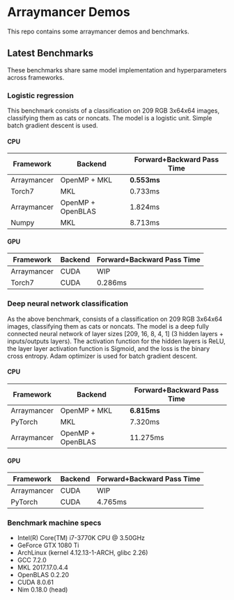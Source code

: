 # Arraymancer Demos

This repo contains some arraymancer demos and benchmarks.

## Latest Benchmarks

These benchmarks share same model implementation and hyperparameters across
frameworks.

### Logistic regression

This benchmark consists of a classification on 209 RGB 3x64x64 images,
classifying them as cats or noncats. The model is a logistic unit.
Simple batch gradient descent is used.

#### CPU
| Framework | Backend | Forward+Backward Pass Time  |
|---|---|---|
| Arraymancer | OpenMP + MKL | **0.553ms**  |
| Torch7 | MKL | 0.733ms  |
| Arraymancer | OpenMP + OpenBLAS | 1.824ms |
| Numpy | MKL | 8.713ms  |

#### GPU
| Framework | Backend | Forward+Backward Pass Time  |
|---|---|---|
| Arraymancer | CUDA | WIP  |
| Torch7 | CUDA | 0.286ms |

### Deep neural network classification

As the above benchmark, consists of a classification on 209 RGB 3x64x64 images,
classifying them as cats or noncats. The model is a deep fully connected
neural network of layer sizes [209, 16, 8, 4, 1] (3 hidden layers + inputs/outputs layers).
The activation function for the hidden layers is ReLU, the layer layer activation function is Sigmoid,
and the loss is the binary cross entropy. Adam optimizer is used for batch gradient descent.

#### CPU
| Framework | Backend | Forward+Backward Pass Time  |
|---|---|---|
| Arraymancer | OpenMP + MKL | **6.815ms**  |
| PyTorch | MKL | 7.320ms  |
| Arraymancer | OpenMP + OpenBLAS | 11.275ms |

#### GPU
| Framework | Backend | Forward+Backward Pass Time  |
|---|---|---|
| Arraymancer | CUDA | WIP |
| PyTorch | CUDA | 4.765ms |

### Benchmark machine specs

* Intel(R) Core(TM) i7-3770K CPU @ 3.50GHz
* GeForce GTX 1080 Ti
* ArchLinux (kernel 4.12.13-1-ARCH, glibc 2.26)
* GCC 7.2.0
* MKL 2017.17.0.4.4
* OpenBLAS 0.2.20
* CUDA 8.0.61
* Nim 0.18.0 (head)
